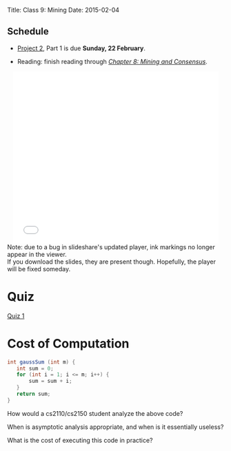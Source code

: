 Title: Class 9: Mining
Date: 2015-02-04

## Schedule 

   <div class="todo"> 

- [Project 2](|filename|../../pages/projects/project2/project2md), Part 1 is due **Sunday, 22 February**.  

- Reading: finish reading through [_Chapter 8: Mining and Consensus_](https://github.com/aantonop/bitcoinbook/blob/develop/ch08.asciidoc).

   </div>

<center> 
<iframe src="//www.slideshare.net/slideshow/embed_code/44686287" width="476" height="400" frameborder="0" marginwidth="0" marginheight="0" scrolling="no"></iframe>
</center>
<div class="caption">Note: due to a bug in
slideshare's updated player, ink markings no longer appear in the
viewer.  <br>If you download the slides, they are present though.
Hopefully, the player will be fixed someday. </div>
</center>

# Quiz

[Quiz 1](|filename|./quiz.pdf)

# Cost of Computation

```Java
int gaussSum (int m) {
   int sum = 0;
   for (int i = 1; i <= m; i++) {
       sum = sum + i;
   }
   return sum;
}
```

How would a cs2110/cs2150 student analyze the above code?  
<div class="gap">

</div>

When is asymptotic analysis appropriate, and when is it essentially useless?
<div class="gap">

</div>

What is the cost of executing this code in practice?  
<div class="gap">

</div>

